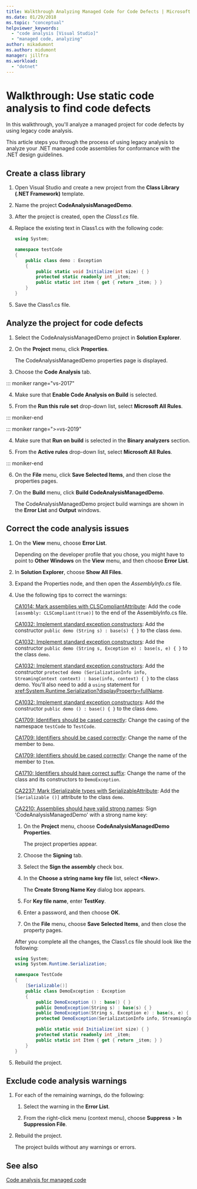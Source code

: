 ```yaml
---
title: Walkthrough Analyzing Managed Code for Code Defects | Microsoft Docs
ms.date: 01/29/2018
ms.topic: "conceptual"
helpviewer_keywords:
  - "code analysis [Visual Studio]"
  - "managed code, analyzing"
author: mikadumont
ms.author: midumont
manager: jillfra
ms.workload:
  - "dotnet"
---
```

# Walkthrough: Use static code analysis to find code defects

In this walkthrough, you'll analyze a managed project for code defects by using legacy code analysis.

This article steps you through the process of using legacy analysis to analyze your .NET managed code assemblies for conformance with the .NET design guidelines.

## Create a class library

1. Open Visual Studio and create a new project from the **Class Library (.NET Framework)** template.

1. Name the project **CodeAnalysisManagedDemo**.

1. After the project is created, open the *Class1.cs* file.

1. Replace the existing text in Class1.cs with the following code:

   ```csharp
   using System;

   namespace testCode
   {
       public class demo : Exception
       {
           public static void Initialize(int size) { }
           protected static readonly int _item;
           public static int item { get { return _item; } }
       }
   }
   ```

1. Save the Class1.cs file.

## Analyze the project for code defects

1. Select the CodeAnalysisManagedDemo project in **Solution Explorer**.

2. On the **Project** menu, click **Properties**.

   The CodeAnalysisManagedDemo properties page is displayed.

3. Choose the **Code Analysis** tab.

::: moniker range="vs-2017"

4. Make sure that **Enable Code Analysis on Build** is selected.

5. From the **Run this rule set** drop-down list, select **Microsoft All Rules**.

::: moniker-end

::: moniker range=">=vs-2019"

4. Make sure that **Run on build** is selected in the **Binary analyzers** section.

5. From the **Active rules** drop-down list, select **Microsoft All Rules**.

::: moniker-end

6. On the **File** menu, click **Save Selected Items**, and then close the properties pages.

7. On the **Build** menu, click **Build CodeAnalysisManagedDemo**.

    The CodeAnalysisManagedDemo project build warnings are shown in the **Error List** and **Output** windows.

## Correct the code analysis issues

1. On the **View** menu, choose **Error List**.

    Depending on the developer profile that you chose, you might have to point to **Other Windows** on the **View** menu, and then choose **Error List**.

1. In **Solution Explorer**, choose **Show All Files**.

1. Expand the Properties node, and then open the *AssemblyInfo.cs* file.

1. Use the following tips to correct the warnings:

   [CA1014: Mark assemblies with CLSCompliantAttribute](../code-quality/ca1014-mark-assemblies-with-clscompliantattribute.md): Add the code `[assembly: CLSCompliant(true)]` to the end of the AssemblyInfo.cs file.

   [CA1032: Implement standard exception constructors](../code-quality/ca1032-implement-standard-exception-constructors.md): Add the constructor `public demo (String s) : base(s) { }` to the class `demo`.

   [CA1032: Implement standard exception constructors](../code-quality/ca1032-implement-standard-exception-constructors.md): Add the constructor `public demo (String s, Exception e) : base(s, e) { }` to the class `demo`.

   [CA1032: Implement standard exception constructors](../code-quality/ca1032-implement-standard-exception-constructors.md): Add the constructor `protected demo (SerializationInfo info, StreamingContext context) : base(info, context) { }` to the class demo. You'll also need to add a `using` statement for <xref:System.Runtime.Serialization?displayProperty=fullName>.

   [CA1032: Implement standard exception constructors](../code-quality/ca1032-implement-standard-exception-constructors.md): Add the constructor `public demo () : base() { }` to the class `demo`.

   [CA1709: Identifiers should be cased correctly](../code-quality/ca1709-identifiers-should-be-cased-correctly.md): Change the casing of the namespace `testCode` to `TestCode`.

   [CA1709: Identifiers should be cased correctly](../code-quality/ca1709-identifiers-should-be-cased-correctly.md): Change the name of the member to `Demo`.

   [CA1709: Identifiers should be cased correctly](../code-quality/ca1709-identifiers-should-be-cased-correctly.md): Change the name of the member to `Item`.

   [CA1710: Identifiers should have correct suffix](../code-quality/ca1710-identifiers-should-have-correct-suffix.md): Change the name of the class and its constructors to `DemoException`.

   [CA2237: Mark ISerializable types with SerializableAttribute](../code-quality/ca2237.md): Add the `[Serializable ()]` attribute to the class `demo`.

   [CA2210: Assemblies should have valid strong names](../code-quality/ca2210.md): Sign 'CodeAnalysisManagedDemo' with a strong name key:

   1. On the **Project** menu, choose **CodeAnalysisManagedDemo Properties**.

      The project properties appear.

   1. Choose the **Signing** tab.

   1. Select the **Sign the assembly** check box.

   1. In the **Choose a string name key file** list, select **\<New>**.

      The **Create Strong Name Key** dialog box appears.

   1. For **Key file name**, enter **TestKey**.

   1. Enter a password, and then choose **OK**.

   1. On the **File** menu, choose **Save Selected Items**, and then close the property pages.

   After you complete all the changes, the Class1.cs file should look like the following:

   ```csharp
   using System;
   using System.Runtime.Serialization;

   namespace TestCode
   {
       [Serializable()]
       public class DemoException : Exception
       {
           public DemoException () : base() { }
           public DemoException(String s) : base(s) { }
           public DemoException(String s, Exception e) : base(s, e) { }
           protected DemoException(SerializationInfo info, StreamingContext context) : base(info, context) { }

           public static void Initialize(int size) { }
           protected static readonly int _item;
           public static int Item { get { return _item; } }
       }
   }
   ```

1. Rebuild the project.

## Exclude code analysis warnings

1. For each of the remaining warnings, do the following:

    1. Select the warning in the **Error List**.

    1. From the right-click menu (context menu), choose **Suppress** > **In Suppression File**.

1. Rebuild the project.

     The project builds without any warnings or errors.

## See also

[Code analysis for managed code](../code-quality/code-analysis-for-managed-code-overview.md)

